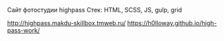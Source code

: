 Сайт фотостудии highpass
Стек: HTML, SCSS, JS, gulp, grid

http://highpass.makdu-skillbox.tmweb.ru/
https://h0lloway.github.io/high-pass-work/

